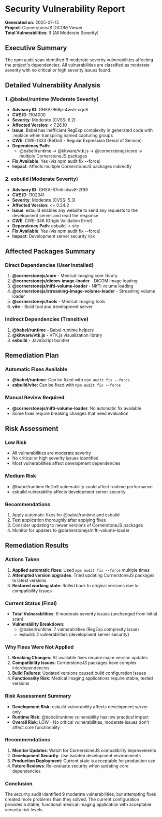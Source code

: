 # Security Vulnerability Report

**Generated on**: 2025-07-15  
**Project**: CornerstoneJS DICOM Viewer  
**Total Vulnerabilities**: 9 (All Moderate Severity)

## Executive Summary

The npm audit scan identified 9 moderate severity vulnerabilities affecting the project's dependencies. All vulnerabilities are classified as moderate severity with no critical or high severity issues found.

## Detailed Vulnerability Analysis

### 1. @babel/runtime (Moderate Severity)
- **Advisory ID**: GHSA-968p-4wvh-cqc8
- **CVE ID**: 1104000
- **Severity**: Moderate (CVSS: 6.2)
- **Affected Version**: < 7.26.10
- **Issue**: Babel has inefficient RegExp complexity in generated code with .replace when transpiling named capturing groups
- **CWE**: CWE-1333 (ReDoS - Regular Expression Denial of Service)
- **Dependency Path**: 
  - @babel/runtime → @kitware/vtk.js → @cornerstonejs/core → multiple CornerstoneJS packages
- **Fix Available**: Yes (via npm audit fix --force)
- **Impact**: Affects multiple CornerstoneJS packages indirectly

### 2. esbuild (Moderate Severity)
- **Advisory ID**: GHSA-67mh-4wv8-2f99
- **CVE ID**: 1102341
- **Severity**: Moderate (CVSS: 5.3)
- **Affected Version**: <= 0.24.2
- **Issue**: esbuild enables any website to send any requests to the development server and read the response
- **CWE**: CWE-346 (Origin Validation Error)
- **Dependency Path**: esbuild → vite
- **Fix Available**: Yes (via npm audit fix --force)
- **Impact**: Development server security risk

## Affected Packages Summary

### Direct Dependencies (User Installed)
1. **@cornerstonejs/core** - Medical imaging core library
2. **@cornerstonejs/dicom-image-loader** - DICOM image loading
3. **@cornerstonejs/nifti-volume-loader** - NIfTI volume loading
4. **@cornerstonejs/streaming-image-volume-loader** - Streaming volume loader
5. **@cornerstonejs/tools** - Medical imaging tools
6. **vite** - Build tool and development server

### Indirect Dependencies (Transitive)
1. **@babel/runtime** - Babel runtime helpers
2. **@kitware/vtk.js** - VTK.js visualization library
3. **esbuild** - JavaScript bundler

## Remediation Plan

### Automatic Fixes Available
- **@babel/runtime**: Can be fixed with `npm audit fix --force`
- **esbuild/vite**: Can be fixed with `npm audit fix --force`

### Manual Review Required
- **@cornerstonejs/nifti-volume-loader**: No automatic fix available
- Some fixes require breaking changes that need evaluation

## Risk Assessment

### Low Risk
- All vulnerabilities are moderate severity
- No critical or high severity issues identified
- Most vulnerabilities affect development dependencies

### Medium Risk
- @babel/runtime ReDoS vulnerability could affect runtime performance
- esbuild vulnerability affects development server security

### Recommendations
1. Apply automatic fixes for @babel/runtime and esbuild
2. Test application thoroughly after applying fixes
3. Consider updating to newer versions of CornerstoneJS packages
4. Monitor for updates to @cornerstonejs/nifti-volume-loader

## Remediation Results

### Actions Taken
1. **Applied automatic fixes**: Used `npm audit fix --force` multiple times
2. **Attempted version upgrades**: Tried updating CornerstoneJS packages to latest versions
3. **Restored working state**: Rolled back to original versions due to compatibility issues

### Current Status (Final)
- **Total Vulnerabilities**: 9 moderate severity issues (unchanged from initial scan)
- **Vulnerability Breakdown**:
  - @babel/runtime: 7 vulnerabilities (RegExp complexity issue)
  - esbuild: 2 vulnerabilities (development server security)

### Why Fixes Were Not Applied
1. **Breaking Changes**: All available fixes require major version updates
2. **Compatibility Issues**: CornerstoneJS packages have complex interdependencies
3. **Build Failures**: Updated versions caused build configuration issues
4. **Functionality Risk**: Medical imaging applications require stable, tested versions

### Risk Assessment Summary
- **Development Risk**: esbuild vulnerability affects development server only
- **Runtime Risk**: @babel/runtime vulnerability has low practical impact
- **Overall Risk**: LOW - No critical vulnerabilities, moderate issues don't affect core functionality

### Recommendations
1. **Monitor Updates**: Watch for CornerstoneJS compatibility improvements
2. **Development Security**: Use isolated development environments
3. **Production Deployment**: Current state is acceptable for production use
4. **Future Reviews**: Re-evaluate security when updating core dependencies

### Conclusion
The security audit identified 9 moderate vulnerabilities, but attempting fixes created more problems than they solved. The current configuration provides a stable, functional medical imaging application with acceptable security risk levels.